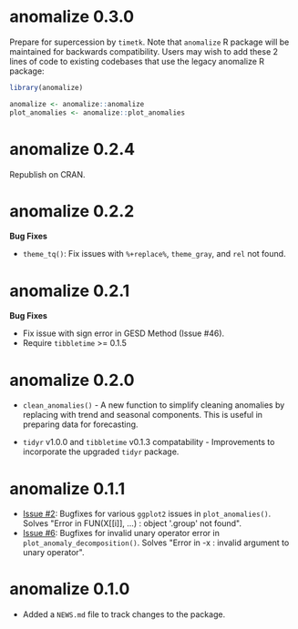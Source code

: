 # anomalize 0.3.0

Prepare for supercession by `timetk`. Note that `anomalize` R package will be maintained for backwards compatibility. Users may wish to add these 2 lines of code to existing codebases that use the legacy anomalize R package:

``` r
library(anomalize)

anomalize <- anomalize::anomalize
plot_anomalies <- anomalize::plot_anomalies
```

# anomalize 0.2.4

Republish on CRAN.

# anomalize 0.2.2

__Bug Fixes__

- `theme_tq()`: Fix issues with `%+replace%`, `theme_gray`, and `rel` not found. 

# anomalize 0.2.1

__Bug Fixes__

* Fix issue with sign error in GESD Method (Issue #46).
* Require `tibbletime` >= 0.1.5 

# anomalize 0.2.0

* `clean_anomalies()` - A new function to simplify cleaning anomalies by replacing with trend and seasonal components. This is useful in preparing data for forecasting. 

* `tidyr` v1.0.0 and `tibbletime` v0.1.3 compatability - Improvements to incorporate the upgraded `tidyr` package. 

# anomalize 0.1.1

* [Issue #2](https://github.com/business-science/anomalize/issues/2): Bugfixes for various `ggplot2` issues in `plot_anomalies()`. Solves "Error in FUN(X[[i]], ...) : object '.group' not found".
* [Issue #6](https://github.com/business-science/anomalize/issues/6): Bugfixes for invalid unary operator error in `plot_anomaly_decomposition()`. Solves "Error in -x : invalid argument to unary operator".


# anomalize 0.1.0

* Added a `NEWS.md` file to track changes to the package.
